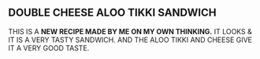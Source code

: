 ## **DOUBLE CHEESE ALOO TIKKI SANDWICH**

THIS IS A **NEW RECIPE MADE BY ME ON MY OWN THINKING.** IT LOOKS & IT IS A VERY TASTY SANDWICH. AND THE ALOO TIKKI AND CHEESE GIVE IT A VERY GOOD TASTE.